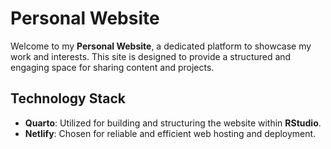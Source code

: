 # Personal Website

Welcome to my **Personal Website**, a dedicated platform to showcase my work and interests. This site is designed to provide a structured and engaging space for sharing content and projects.

## Technology Stack
- **Quarto**: Utilized for building and structuring the website within **RStudio**.
- **Netlify**: Chosen for reliable and efficient web hosting and deployment.


